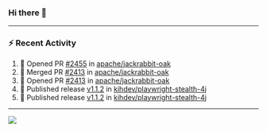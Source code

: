 ### Hi there 👋

---

### :zap: Recent Activity

<!--START_SECTION:activity-->
1. 💪 Opened PR [#2455](https://github.com/apache/jackrabbit-oak/pull/2455) in [apache/jackrabbit-oak](https://github.com/apache/jackrabbit-oak)
2. 🎉 Merged PR [#2413](https://github.com/apache/jackrabbit-oak/pull/2413) in [apache/jackrabbit-oak](https://github.com/apache/jackrabbit-oak)
3. 💪 Opened PR [#2413](https://github.com/apache/jackrabbit-oak/pull/2413) in [apache/jackrabbit-oak](https://github.com/apache/jackrabbit-oak)
4. 🚀 Published release [v1.1.2](https://github.com/kihdev/playwright-stealth-4j/releases/tag/v1.1.2) in [kihdev/playwright-stealth-4j](https://github.com/kihdev/playwright-stealth-4j)
5. 🚀 Published release [v1.1.2](https://github.com/kihdev/playwright-stealth-4j/releases/tag/v1.1.2) in [kihdev/playwright-stealth-4j](https://github.com/kihdev/playwright-stealth-4j)
<!--END_SECTION:activity-->

---

<!--
**fabriziofortino/fabriziofortino** is a ✨ _special_ ✨ repository because its `README.md` (this file) appears on your GitHub profile.

Here are some ideas to get you started:

- 🔭 I’m currently working on ...
- 🌱 I’m currently learning ...
- 👯 I’m looking to collaborate on ...
- 🤔 I’m looking for help with ...
- 💬 Ask me about ...
- 📫 How to reach me: ...
- 😄 Pronouns: ...
- ⚡ Fun fact: ...
-->
![](https://komarev.com/ghpvc/?username=fabriziofortino)
